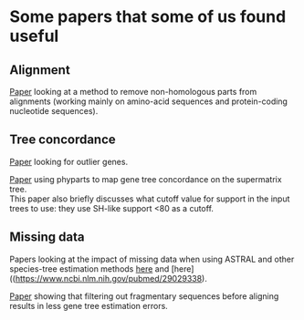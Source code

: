 # **Some papers that some of us found useful**

## **Alignment**

[Paper](https://academic.oup.com/bioinformatics/advance-article/doi/10.1093/bioinformatics/bty448/5026659) looking at a method to remove non-homologous parts from alignments (working mainly on amino-acid sequences and protein-coding nucleotide sequences).  

## **Tree concordance**

[Paper](https://www.biorxiv.org/content/early/2017/08/22/115774) looking for outlier genes.  

[Paper](https://www.biorxiv.org/content/early/2017/08/22/115774) using phyparts to map gene tree concordance on the supermatrix tree.  
This paper also briefly discusses what cutoff value for support in the input trees to use: they use SH-like support <80 as a cutoff.

## **Missing data**

Papers looking at the impact of missing data when using ASTRAL and other species-tree estimation methods [here](https://bmcgenomics.biomedcentral.com/articles/10.1186/s12864-018-4619-8) and [here]((https://www.ncbi.nlm.nih.gov/pubmed/29029338).
  
[Paper](https://www.ncbi.nlm.nih.gov/pubmed/29029241) showing that filtering out fragmentary sequences before aligning results in less gene tree estimation errors.
